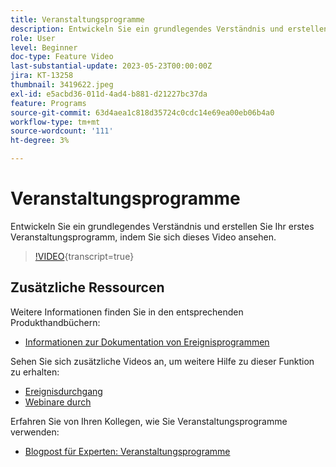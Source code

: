 ```yaml
---
title: Veranstaltungsprogramme
description: Entwickeln Sie ein grundlegendes Verständnis und erstellen Sie Ihr erstes Veranstaltungsprogramm.
role: User
level: Beginner
doc-type: Feature Video
last-substantial-update: 2023-05-23T00:00:00Z
jira: KT-13258
thumbnail: 3419622.jpeg
exl-id: e5acbd36-011d-4ad4-b881-d21227bc37da
feature: Programs
source-git-commit: 63d4aea1c818d35724c0cdc14e69ea00eb06b4a0
workflow-type: tm+mt
source-wordcount: '111'
ht-degree: 3%

---
```


# Veranstaltungsprogramme

Entwickeln Sie ein grundlegendes Verständnis und erstellen Sie Ihr erstes Veranstaltungsprogramm, indem Sie sich dieses Video ansehen.

>[!VIDEO](https://video.tv.adobe.com/v/3419622/?learn=on){transcript=true}

## Zusätzliche Ressourcen

Weitere Informationen finden Sie in den entsprechenden Produkthandbüchern:

* [Informationen zur Dokumentation von Ereignisprogrammen](https://experienceleague.adobe.com/docs/marketo/using/product-docs/demand-generation/events/understanding-events/understanding-event-programs.html?lang=en)

Sehen Sie sich zusätzliche Videos an, um weitere Hilfe zu dieser Funktion zu erhalten:
* [Ereignisdurchgang](https://experienceleague.adobe.com/docs/marketo-learn/tutorials/events/events-watch.html?lang=en)
* [Webinare durch](https://experienceleague.adobe.com/docs/marketo-learn/tutorials/events/webinar-watch.html?lang=en)

Erfahren Sie von Ihren Kollegen, wie Sie Veranstaltungsprogramme verwenden:
* [Blogpost für Experten: Veranstaltungsprogramme](https://nation.marketo.com/t5/product-blogs/marketo-success-series-event-programs/ba-p/299191)

